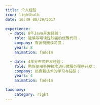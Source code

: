 ```yaml
---
title: 个人经验
icon: lightbulb
date: 16:49 08/29/2017

experience:
  - date: 8年Java开发经验；
    role: 能编写可读性较强的优雅代码；
    company: 有源码阅读习惯；
    years: 8
    animation: fadeIn

  - date: 4年分布式开发经验；
    role: 熟练使用各种技术进行微服务程序开发；
    company: 热衷新技术的学习与钻研；
    years: 4
    animation: fadeIn

taxonomy:
    category: right
---
```

